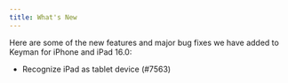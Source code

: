 ```yaml
---
title: What's New
---
```


Here are some of the new features and major bug fixes we have added to Keyman for iPhone and iPad 16.0:

* Recognize iPad as tablet device (#7563)
